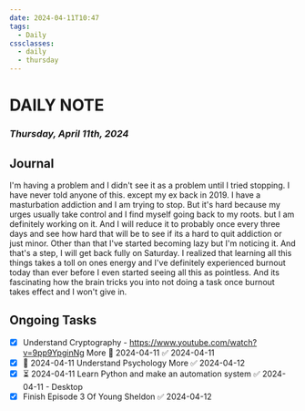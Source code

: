 ```yaml
---
date: 2024-04-11T10:47
tags:
  - Daily
cssclasses:
  - daily
  - thursday
---
```

# DAILY NOTE
### *Thursday, April 11th, 2024*

## Journal
I'm having a problem and I didn't see it as a problem until I tried stopping. I have never told anyone of this. except my ex back in 2019. I have a masturbation addiction and I am trying to stop. But it's hard because my urges usually take control and I find myself going back to my roots. but I am definitely working on it. And I will reduce it to probably once every three days and see how hard that will be to see if its a hard to quit addiction or just minor. Other than that I've started becoming lazy but I'm noticing it. And that's a step, I will get back fully on Saturday. I realized that learning all this things takes a toll on ones energy and I've definitely experienced burnout today than ever before I even started seeing all this as pointless. And its fascinating how the brain tricks you into not doing a task once burnout takes effect and I won't give in. 
## Ongoing Tasks

- [x] Understand Cryptography - https://www.youtube.com/watch?v=9pp9YpginNg More 📅 2024-04-11 ✅ 2024-04-11
- [x] 🛫 2024-04-11 Understand Psychology More ✅ 2024-04-12
- [x] ⏳ 2024-04-11 Learn Python and make an automation system ✅ 2024-04-11 - Desktop
- [x] Finish Episode 3 Of Young Sheldon ✅ 2024-04-12